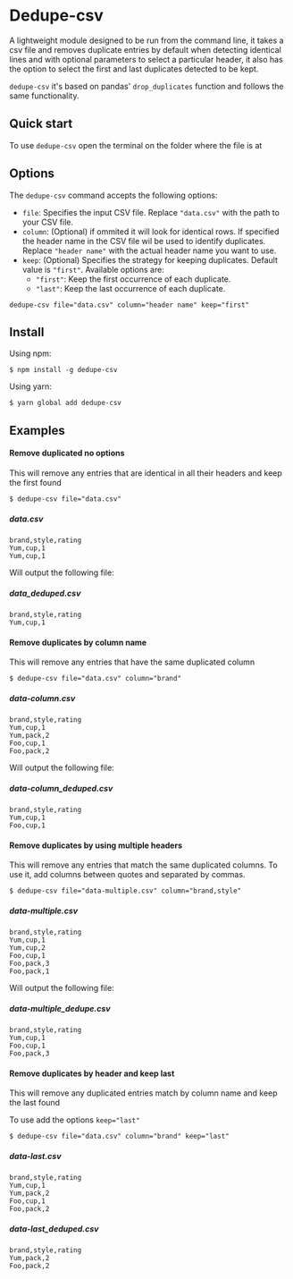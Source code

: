 # Dedupe-csv

A lightweight module designed to be run from the command line, it takes a csv file and removes duplicate entries by default when detecting identical lines and with optional parameters to select a particular header, it also has the option to select the first and last duplicates detected to be kept.

`dedupe-csv` it's based on pandas' `drop_duplicates` function and follows the same functionality.

## Quick start


To use `dedupe-csv` open the terminal on the folder where the file is at

## Options

The `dedupe-csv` command accepts the following options:

- `file`: Specifies the input CSV file. Replace `"data.csv"` with the path to your CSV file.
- `column`: (Optional) if ommited it will look for identical rows. If specified the header name in the CSV file wil be used to identify duplicates. Replace `"header name"` with the actual header name you want to use.
- `keep`: (Optional) Specifies the strategy for keeping duplicates. Default value is `"first"`. Available options are:
  - `"first"`: Keep the first occurrence of each duplicate.
  - `"last"`: Keep the last occurrence of each duplicate.


`dedupe-csv file="data.csv" column="header name" keep="first"`

## Install

Using npm:

```console
$ npm install -g dedupe-csv
```

Using yarn:

```console
$ yarn global add dedupe-csv
```

## Examples

#### Remove duplicated no options

This will remove any entries that are identical in all their headers and keep the first found

`$ dedupe-csv file="data.csv"`

##### data.csv

```
brand,style,rating
Yum,cup,1
Yum,cup,1
```

Will output the following file:

##### data_deduped.csv
```
brand,style,rating
Yum,cup,1
```

#### Remove duplicates by column name

This will remove any entries that have the same duplicated column

`$ dedupe-csv file="data.csv" column="brand"`

##### data-column.csv

```
brand,style,rating
Yum,cup,1
Yum,pack,2
Foo,cup,1
Foo,pack,2
```

Will output the following file:

##### data-column_deduped.csv
```
brand,style,rating
Yum,cup,1
Foo,cup,1
```

#### Remove duplicates by using multiple headers

This will remove any entries that match the same duplicated columns. To use it, add columns between quotes and separated by commas.

`$ dedupe-csv file="data-multiple.csv" column="brand,style"`

##### data-multiple.csv
```
brand,style,rating
Yum,cup,1
Yum,cup,2
Foo,cup,1
Foo,pack,3
Foo,pack,1
```

Will output the following file:

##### data-multiple_dedupe.csv

```
brand,style,rating
Yum,cup,1
Foo,cup,1
Foo,pack,3
```

#### Remove duplicates by header and keep last
This will remove any duplicated entries match by column name and keep the last found

To use add the options `keep="last"` 

`$ dedupe-csv file="data.csv" column="brand" keep="last"`

##### data-last.csv

```
brand,style,rating
Yum,cup,1
Yum,pack,2
Foo,cup,1
Foo,pack,2
```


##### data-last_deduped.csv
```
brand,style,rating
Yum,pack,2
Foo,pack,2
```

